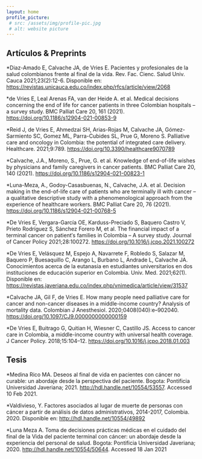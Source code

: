 ```yaml
---
layout: home
profile_picture:
 # src: /assets/img/profile-pic.jpg
 # alt: website picture
---
```


## Artículos & Preprints

*Diaz-Amado E, Calvache JA, de Vries E. Pacientes y profesionales de la salud colombianos frente al final de la vida. Rev. Fac. Cienc. Salud Univ. Cauca 2021;23(2):12-6. Disponible en: <https://revistas.unicauca.edu.co/index.php/rfcs/article/view/2068>

*de Vries E, Leal Arenas FA, van der Heide A. et al. Medical decisions concerning the end of life for cancer patients in three Colombian hospitals – a survey study. BMC Palliat Care 20, 161 (2021). <https://doi.org/10.1186/s12904-021-00853-9>

*Reid J, de Vries E, Ahmedzai SH, Arias-Rojas M, Calvache JA, Gómez-Sarmiento SC, Gomez ML, Parra-Cubides SL, Prue G, Moreno S. Palliative care and oncology in Colombia: the potential of integrated care delivery. Healthcare. 2021;9:789. <https://doi.org/10.3390/healthcare9070789>

*Calvache, J.A., Moreno, S., Prue, G. et al. Knowledge of end-of-life wishes by physicians and family caregivers in cancer patients. BMC Palliat Care 20, 140 (2021). <https://doi.org/10.1186/s12904-021-00823-1>

*Luna-Meza, A., Godoy-Casasbuenas, N., Calvache, J.A. et al. Decision making in the end-of-life care of patients who are terminally ill with cancer – a qualitative descriptive study with a phenomenological approach from the experience of healthcare workers. BMC Palliat Care 20, 76 (2021). <https://doi.org/10.1186/s12904-021-00768-5> 

*De Vries E, Vergara-García OE, Karduss-Preciado S, Baquero Castro V, Prieto Rodríguez S, Sánchez Forero M, et al. The financial impact of a terminal cancer on patient′s families in Colombia – A survey study. Journal of Cancer Policy 2021;28:100272. <https://doi.org/10.1016/j.jcpo.2021.100272>

*De Vries E, Velásquez M, Espejo A, Navarrete F, Robledo S, Salazar M, Baquero P, Buesaquillo C, Arango L, Burbano L, Andrade L, Calvache JA. Conocimientos acerca de la eutanasia en estudiantes universitarios en dos instituciones de educación superior en Colombia. Univ. Med. 2021;62(1). Disponible en: <https://revistas.javeriana.edu.co/index.php/vnimedica/article/view/31537>

*Calvache JA, Gil F, de Vries E. How many people need palliative care for cancer and non-cancer diseases in a middle-income country? Analysis of mortality data. Colombian J Anesthesiol. 2020;0408(040):e–902040. <https://doi.org/10.1097/CJ9.0000000000000159> 

*De Vries E, Buitrago G, Quitian H, Wiesner C, Castillo JS. Access to cancer care in Colombia, a middle-income country with universal health coverage. J Cancer Policy. 2018;15:104–12. <https://doi.org/10.1016/j.jcpo.2018.01.003>


## Tesis

*Medina Rico MA. Deseos al final de vida en pacientes con cáncer no curable: un abordaje desde la perspectiva del paciente. Bogota: Pontificia Universidad Javeriana; 2021. <http://hdl.handle.net/10554/53557>. Accessed 10 Feb 2021.

*Valdivieso, Y. Factores asociados al lugar de muerte de personas con cáncer a partir de análisis de datos administrativos, 2014-2017, Colombia. 2020. Disponible en: <http://hdl.handle.net/10554/49892>

*Luna Meza A. Toma de decisiones prácticas médicas en el cuidado del final de la Vida del paciente terminal con cáncer: un abordaje desde la experiencia del personal de salud. Bogota: Pontificia Universidad Javeriana; 2020. <http://hdl.handle.net/10554/50644>. Accessed 18 Jan 2021